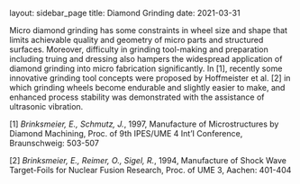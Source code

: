 layout: sidebar_page
title: Diamond Grinding
date: 2021-03-31

Micro diamond grinding has some constraints in wheel size and shape that limits achievable quality and geometry of micro parts and structured surfaces. Moreover, difficulty in grinding tool-making and preparation including truing and dressing also hampers the widespread application of diamond grinding into micro fabrication significantly. In [1], recently some innovative grinding tool concepts were proposed by Hoffmeister et al. [2] in which grinding wheels become endurable and slightly easier to make, and enhanced process stability was demonstrated with the assistance of ultrasonic vibration.

[1] *Brinksmeier, E., Schmutz, J.*, 1997, Manufacture of Microstructures by Diamond Machining, Proc. of 9th IPES/UME 4 Int’I Conference, Braunschweig: 503-507  

[2] *Brinksmeier, E., Reimer, O., Sigel, R.*, 1994, Manufacture of Shock Wave Target-Foils for Nuclear Fusion Research, Proc. of UME 3, Aachen: 401-404  